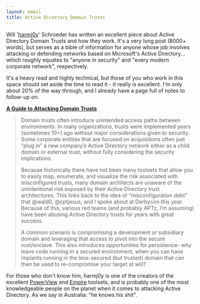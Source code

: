 ```yaml
---
layout: email
title: Active Directory Domain Trusts
---
```


Will '[harmj0y](https://twitter.com/harmj0y)' Schroeder has written an excellent piece about Active Directory Domain Trusts and how they work. It's a very long post (8000+ words), but serves as a bible of information for anyone whose job involves attacking or defending networks based on Microsoft's Active Directory... which roughly equates to "anyone in security" and "every modern corporate network", respectively.

It's a heavy read and highly technical, but those of you who work in this space should set aside the time to read it - it really is excellent. I'm only about 20% of the way through, and I already have a page full of notes to follow-up on.

[**A Guide to Attacking Domain Trusts**](https://posts.specterops.io/a-guide-to-attacking-domain-trusts-971e52cb2944)

>Domain trusts often introduce unintended access paths between environments. In many organizations, trusts were implemented years (sometimes 10+) ago without major considerations given to security. Some corporate entities that are focused on acquisitions often just “plug in” a new company’s Active Directory network either as a child domain or external trust, without fully considering the security implications.
>
>Because historically there have not been many toolsets that allow you to easily map, enumerate, and visualize the risk associated with misconfigured trusts, many domain architects are unaware of the unintentional risk exposed by their Active Directory trust architectures. This links back to the idea of “misconfiguration debt” that @wald0, @cptjesus, and I spoke about at Derbycon this year. Because of this, various red teams (and probably APTz, I’m assuming) have been abusing Active Directory trusts for years with great success.
>
>A common scenario is compromising a development or subsidiary domain and leveraging that access to pivot into the secure root/enclave. This also introduces opportunities for persistence- why leave code running in a secured environment, when you can have implants running in the less-secured (but trusted) domain that can then be used to re-compromise your target at will?

For those who don't know him, harmj0y is one of the creators of the excellent [PowerView](https://github.com/PowerShellMafia/PowerSploit/blob/dev/Recon/PowerView.ps1) and [Empire](https://github.com/EmpireProject/Empire) toolsets, and is probably one of the most knowledgeable people on the planet when it comes to attacking Active Directory. As we say in Australia: "he knows his shit".